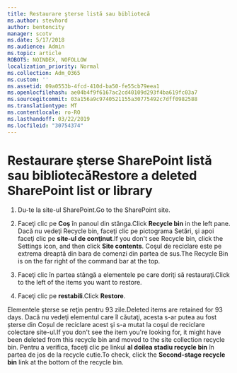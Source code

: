 ```yaml
---
title: Restaurare şterse listă sau bibliotecă
ms.author: stevhord
author: bentoncity
manager: scotv
ms.date: 5/17/2018
ms.audience: Admin
ms.topic: article
ROBOTS: NOINDEX, NOFOLLOW
localization_priority: Normal
ms.collection: Adm_O365
ms.custom: ''
ms.assetid: 09a0553b-4fcd-410d-ba50-fe55cb79eea1
ms.openlocfilehash: ae04b4f9f6167ac2cd40109d293f4ba619fc03a7
ms.sourcegitcommit: 03a156a9c9740521155a30775492c7dff0982588
ms.translationtype: MT
ms.contentlocale: ro-RO
ms.lasthandoff: 03/22/2019
ms.locfileid: "30754374"
---
```

# <a name="restore-a-deleted-sharepoint-list-or-library"></a><span data-ttu-id="2ca01-102">Restaurare şterse SharePoint listă sau bibliotecă</span><span class="sxs-lookup"><span data-stu-id="2ca01-102">Restore a deleted SharePoint list or library</span></span>

1. <span data-ttu-id="2ca01-103">Du-te la site-ul SharePoint.</span><span class="sxs-lookup"><span data-stu-id="2ca01-103">Go to the SharePoint site.</span></span>
    
2. <span data-ttu-id="2ca01-104">Faceţi clic pe **Coș** în panoul din stânga.</span><span class="sxs-lookup"><span data-stu-id="2ca01-104">Click **Recycle bin** in the left pane.</span></span> <span data-ttu-id="2ca01-105">Dacă nu vedeţi Recycle bin, faceţi clic pe pictograma Setări, şi apoi faceţi clic pe **site-ul de conţinut**.</span><span class="sxs-lookup"><span data-stu-id="2ca01-105">If you don't see Recycle bin, click the Settings icon, and then click **Site contents**.</span></span> <span data-ttu-id="2ca01-106">Coşul de reciclare este pe extrema dreaptă din bara de comenzi din partea de sus.</span><span class="sxs-lookup"><span data-stu-id="2ca01-106">The Recycle Bin is on the far right of the command bar at the top.</span></span>
    
3. <span data-ttu-id="2ca01-107">Faceţi clic în partea stângă a elementele pe care doriţi să restauraţi.</span><span class="sxs-lookup"><span data-stu-id="2ca01-107">Click to the left of the items you want to restore.</span></span>
    
4. <span data-ttu-id="2ca01-108">Faceţi clic pe **restabili**.</span><span class="sxs-lookup"><span data-stu-id="2ca01-108">Click **Restore**.</span></span>
    
<span data-ttu-id="2ca01-109">Elementele şterse se reţin pentru 93 zile.</span><span class="sxs-lookup"><span data-stu-id="2ca01-109">Deleted items are retained for 93 days.</span></span> <span data-ttu-id="2ca01-110">Dacă nu vedeţi elementul care îl căutaţi, acesta s-ar putea au fost șterse din Coșul de reciclare acest şi s-a mutat la coşul de reciclare colectare site-ul.</span><span class="sxs-lookup"><span data-stu-id="2ca01-110">If you don't see the item you're looking for, it might have been deleted from this recycle bin and moved to the site collection recycle bin.</span></span> <span data-ttu-id="2ca01-111">Pentru a verifica, faceţi clic pe linkul **al doilea stadiu recycle bin** în partea de jos de la recycle cutie.</span><span class="sxs-lookup"><span data-stu-id="2ca01-111">To check, click the **Second-stage recycle bin** link at the bottom of the recycle bin.</span></span> 
  


